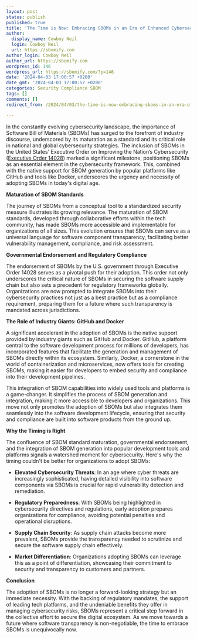 ```yaml
---
layout: post
status: publish
published: true
title: 'The Time is Now: Embracing SBOMs in an Era of Enhanced Cybersecurity Standards'
author:
  display_name: Cowboy Neil
  login: Cowboy Neil
  url: https://sbomify.com
author_login: Cowboy Neil
author_url: https://sbomify.com
wordpress_id: 146
wordpress_url: https://sbomify.com/?p=146
date: '2024-04-03 17:00:57 +0200'
date_gmt: '2024-04-03 17:00:57 +0200'
categories: Security Compliance SBOM
tags: []
comments: []
redirect_from: /2024/04/03/the-time-is-now-embracing-sboms-in-an-era-of-enhanced-cybersecurity-standards/

---
```


In the constantly evolving cybersecurity landscape, the importance of Software Bill of Materials (SBOMs) has surged to the forefront of industry discourse, underscored by its maturation as a standard and its critical role in national and global cybersecurity strategies. The inclusion of SBOMs in the United States' Executive Order on Improving the Nation’s Cybersecurity ([Executive Order 14028](https://www.nist.gov/itl/executive-order-14028-improving-nations-cybersecurity)) marked a significant milestone, positioning SBOMs as an essential element in the cybersecurity framework. This, combined with the native support for SBOM generation by popular platforms like GitHub and tools like Docker, underscores the urgency and necessity of adopting SBOMs in today's digital age.

**Maturation of SBOM Standards**

The journey of SBOMs from a conceptual tool to a standardized security measure illustrates its growing relevance. The maturation of SBOM standards, developed through collaborative efforts within the tech community, has made SBOMs more accessible and implementable for organizations of all sizes. This evolution ensures that SBOMs can serve as a universal language for software component transparency, facilitating better vulnerability management, compliance, and risk assessment.

**Governmental Endorsement and Regulatory Compliance**

The endorsement of SBOMs by the U.S. government through Executive Order 14028 serves as a pivotal push for their adoption. This order not only underscores the critical nature of SBOMs in securing the software supply chain but also sets a precedent for regulatory frameworks globally. Organizations are now prompted to integrate SBOMs into their cybersecurity practices not just as a best practice but as a compliance requirement, preparing them for a future where such transparency is mandated across jurisdictions.

**The Role of Industry Giants: GitHub and Docker**

A significant accelerant in the adoption of SBOMs is the native support provided by industry giants such as GitHub and Docker. GitHub, a platform central to the software development process for millions of developers, has incorporated features that facilitate the generation and management of SBOMs directly within its ecosystem. Similarly, Docker, a cornerstone in the world of containerization and microservices, now offers tools for creating SBOMs, making it easier for developers to embed security and compliance into their development pipelines.

This integration of SBOM capabilities into widely used tools and platforms is a game-changer. It simplifies the process of SBOM generation and integration, making it more accessible to developers and organizations. This move not only promotes the adoption of SBOMs but also integrates them seamlessly into the software development lifecycle, ensuring that security and compliance are built into software products from the ground up.

**Why the Timing is Right**

The confluence of SBOM standard maturation, governmental endorsement, and the integration of SBOM generation into popular development tools and platforms signals a watershed moment for cybersecurity. Here's why the timing couldn't be better for organizations to adopt SBOMs:

- **Elevated Cybersecurity Threats**: In an age where cyber threats are increasingly sophisticated, having detailed visibility into software components via SBOMs is crucial for rapid vulnerability detection and remediation.

- **Regulatory Preparedness**: With SBOMs being highlighted in cybersecurity directives and regulations, early adoption prepares organizations for compliance, avoiding potential penalties and operational disruptions.

- **Supply Chain Security**: As supply chain attacks become more prevalent, SBOMs provide the transparency needed to scrutinize and secure the software supply chain effectively.

- **Market Differentiation**: Organizations adopting SBOMs can leverage this as a point of differentiation, showcasing their commitment to security and transparency to customers and partners.

**Conclusion**

The adoption of SBOMs is no longer a forward-looking strategy but an immediate necessity. With the backing of regulatory mandates, the support of leading tech platforms, and the undeniable benefits they offer in managing cybersecurity risks, SBOMs represent a critical step forward in the collective effort to secure the digital ecosystem. As we move towards a future where software transparency is non-negotiable, the time to embrace SBOMs is unequivocally now.
